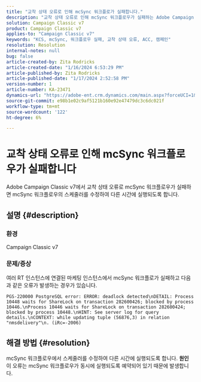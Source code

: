 ```yaml
---
title: "교착 상태 오류로 인해 mcSync 워크플로가 실패합니다."
description: "교착 상태 오류로 인해 mcSync 워크플로우가 실패하는 Adobe Campaign Classic 문제를 해결하는 방법에 대해 알아봅니다. mcSynch 워크플로우에서 스케줄러를 수정합니다."
solution: Campaign Classic v7
product: Campaign Classic v7
applies-to: "Campaign Classic v7"
keywords: "KCS, mcSync, 워크플로우 실패, 교착 상태 오류, ACC, 캠페인"
resolution: Resolution
internal-notes: null
bug: false
article-created-by: Zita Rodricks
article-created-date: "1/16/2024 6:53:29 PM"
article-published-by: Zita Rodricks
article-published-date: "1/17/2024 2:52:58 PM"
version-number: 1
article-number: KA-23471
dynamics-url: "https://adobe-ent.crm.dynamics.com/main.aspx?forceUCI=1&pagetype=entityrecord&etn=knowledgearticle&id=4133b986-a0b4-ee11-a569-6045bd006239"
source-git-commit: e98b1e02c9af5121b160e92e47479dc3c6dc021f
workflow-type: tm+mt
source-wordcount: '122'
ht-degree: 6%

---
```


# 교착 상태 오류로 인해 mcSync 워크플로우가 실패합니다


Adobe Campaign Classic v7에서 교착 상태 오류로 mcSync 워크플로우가 실패하면 mcSync 워크플로우의 스케줄러를 수정하여 다른 시간에 실행되도록 합니다.

## 설명 {#description}


### <b>환경</b>

Campaign Classic v7



### <b>문제/증상</b>

여러 RT 인스턴스에 연결된 마케팅 인스턴스에서 mcSync 워크플로가 실패하고 다음과 같은 오류가 발생하는 경우가 있습니다.

`PGS-220000 PostgreSQL error: ERROR: deadlock detected\nDETAIL: Process 10448 waits for ShareLock on transaction 282600426; blocked by process 10446.\nProcess 10446 waits for ShareLock on transaction 282600424; blocked by process 10448.\nHINT: See server log for query details.\nCONTEXT: while updating tuple (56876,3) in relation "nmsdelivery"\n. (iRc=-2006)`


## 해결 방법 {#resolution}


mcSync 워크플로우에서 스케줄러를 수정하여 다른 시간에 실행되도록 합니다.
<b>원인</b>
이 오류는 mcSync 워크플로우가 동시에 실행되도록 예약되어 있기 때문에 발생합니다.
